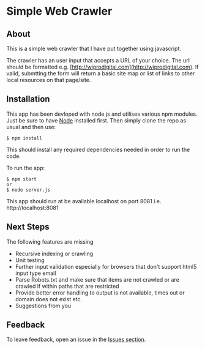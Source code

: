 # Simple Web Crawler

## About

This is a simple web crawler that I have put together using javascript.

The crawler has an user input that accepts a URL of your choice. The url should be formatted e.g. [http://wiprodigital.com](http://wiprodigital.com). If valid, submtting the form will return a basic site map or list of links to other local resources on that page/site.

## Installation

This app has been devloped with node js and utilises various npm modules. Just be sure to have [Node](http://nodejs.org/) installed first. Then simply clone the repo as usual and then use:

    $ npm install

This should install any required dependencies needed in order to run the code.

To run the app:

    $ npm start
    or
    $ node server.js

This app should run at be available localhost on port 8081 i.e. http://localhost:8081


## Next Steps

The following features are missing

* Recursive indexing or crawling
* Unit testing
* Further input validation especially for browsers that don't support html5 input type email
* Parse Robots.txt and make sure that items are not crawled or are crawled if within paths that are restricted
* Provide better error handling to output is not available, times out or domain does not exist etc.
* Suggestions from you


## Feedback

To leave feedback, open an issue in the
[Issues section](https://github.com/2dareis2do/simple-web-app/issues).

